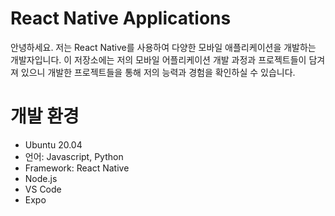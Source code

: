 # React Native Applications
안녕하세요. 저는 React Native를 사용하여 다양한 모바일 애플리케이션을 개발하는 개발자입니다. 이 저장소에는 저의 모바일 어플리케이션 개발 과정과 프로젝트들이 담겨져 있으니 개발한 프로젝트들을 통해 저의 능력과 경험을 확인하실 수 있습니다.

# 개발 환경
* Ubuntu 20.04
* 언어: Javascript, Python
* Framework: React Native
* Node.js
* VS Code
* Expo
